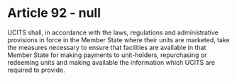# Article 92 - null


UCITS shall, in accordance with the laws, regulations and administrative provisions in force in the Member State where their units are marketed, take the measures necessary to ensure that facilities are available in that Member State for making payments to unit-holders, repurchasing or redeeming units and making available the information which UCITS are required to provide.
